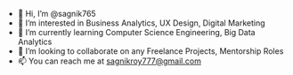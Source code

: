 - 👋 Hi, I’m @sagnik765
- 👀 I’m interested in Business Analytics, UX Design, Digital Marketing
- 🌱 I’m currently learning Computer Science Engineering, Big Data Analytics
- 💞️ I’m looking to collaborate on any Freelance Projects, Mentorship Roles
- 📫 You can reach me at sagnikroy777@gmail.com

<!---
sagnik765/sagnik765 is a ✨ special ✨ repository because its `README.md` (this file) appears on your GitHub profile.
You can click the Preview link to take a look at your changes.
--->
